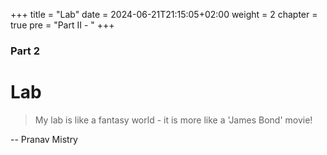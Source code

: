 +++
title = "Lab"
date = 2024-06-21T21:15:05+02:00
weight = 2
chapter = true
pre = "Part II - "
+++

### Part 2

# Lab

> My lab is like a fantasy world - it is more like a 'James Bond' movie!

-- Pranav Mistry